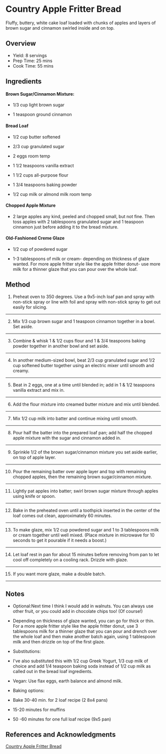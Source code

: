# Country Apple Fritter Bread

Fluffy, buttery, white cake loaf loaded with chunks of apples and layers of brown sugar and cinnamon swirled inside and on top.

## Overview

- Yield: 8 servings
- Prep Time: 25 mins
- Cook Time: 55 mins

## Ingredients

#### Brown Sugar/Cinnamon Mixture:

- 1/3 cup light brown sugar

- 1 teaspoon ground cinnamon

#### Bread Loaf

- 1/2 cup butter softened

- 2/3 cup granulated sugar

- 2 eggs room temp

- 1 1/2 teaspoons vanilla extract

- 1 1/2 cups all-purpose flour

- 1 3/4 teaspoons baking powder

- 1/2 cup milk or almond milk room temp

#### Chopped Apple Mixture

- 2 large apples any kind, peeled and chopped small, but not fine. Then toss apples with 2 tablespoons granulated sugar and 1 teaspoon cinnamon just before adding it to the bread mixture.

#### Old-Fashioned Creme Glaze

- 1/2 cup of powdered sugar

- 1-3 tablespoons of milk or cream- depending on thickness of glaze wanted. For more apple fritter style like the apple fritter donut- use more milk for a thinner glaze that you can pour over the whole loaf.

## Method

1. Preheat oven to 350 degrees. Use a 9x5-inch loaf pan and spray with non-stick spray or line with foil and spray with non-stick spray to get out easily for slicing.
---
2. Mix 1/3 cup brown sugar and 1 teaspoon cinnamon together in a bowl. Set aside.
---
3. Combine & whisk 1 & 1/2 cups flour and 1 & 3/4 teaspoons baking powder together in another bowl and set aside.
---
4. In another medium-sized bowl, beat 2/3 cup granulated sugar and 1/2 cup softened butter together using an electric mixer until smooth and creamy.
---
5. Beat in 2 eggs, one at a time until blended in; add in 1 & 1/2 teaspoons vanilla extract and mix in.
---
6. Add the flour mixture into creamed butter mixture and mix until blended.
---
7. Mix 1/2 cup milk into batter and continue mixing until smooth.
---
8. Pour half the batter into the prepared loaf pan; add half the chopped apple mixture with the sugar and cinnamon added in.
---
9. Sprinkle 1/2 of the brown sugar/cinnamon mixture you set aside earlier, on top of apple layer.
---
10. Pour the remaining batter over apple layer and top with remaining chopped apples, then the remaining brown sugar/cinnamon mixture.
---
11. Lightly pat apples into batter; swirl brown sugar mixture through apples using knife or spoon.
---
12. Bake in the preheated oven until a toothpick inserted in the center of the loaf comes out clean, approximately 60 minutes.
---
13. To make glaze, mix 1/2 cup powdered sugar and 1 to 3 tablespoons milk or cream together until well mixed.  (Place mixture in microwave for 10 seconds to get it pourable if it needs a boost.)
---
14. Let loaf rest in pan for about 15 minutes before removing from pan to let cool off completely on a cooling rack. Drizzle with glaze.
---
15. If you want more glaze, make a double batch.
---

## Notes

- Optional:Next time I think I would add in walnuts. You can always use other fruit, or you could add in chocolate chips too! (Of course!)

- Depending on thickness of glaze wanted, you can go for thick or thin. For a more apple fritter style like the apple fritter donut, use 3 tablespoons milk for a thinner glaze that you can pour and drench over the whole loaf and then make another batch again, using 1 tablespoon milk and then drizzle on top of the first glaze.

- Substitutions:

- I've also substituted this with 1/2 cup Greek Yogurt, 1/3 cup milk of choice and add 1/4 teaspoon baking soda instead of 1/2 cup milk as called out in the bread loaf ingredients.

- Vegan: Use flax eggs, earth balance and almond milk.

- Baking options:

- Bake 30-40 min. for 2 loaf recipe (2 8x4 pans)

- 15-20 minutes for muffins

- 50 -60 minutes for one full loaf recipe (9x5 pan)

## References and Acknowledgments

[Country Apple Fritter Bread](https://www.thebakingchocolatess.com/awesome-country-apple-fritter-bread-recipe/)
